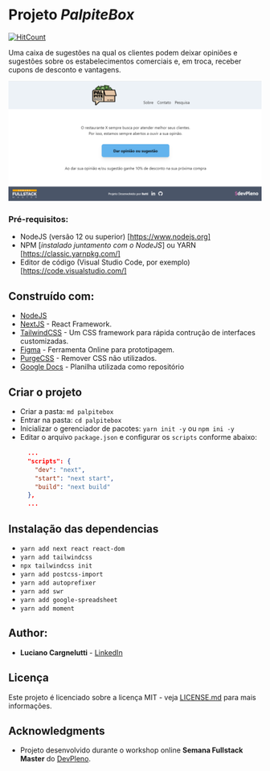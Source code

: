 # Projeto *PalpiteBox*

[![HitCount](http://hits.dwyl.com/llutti/llutti/palpitebox.svg)](http://hits.dwyl.com/llutti/llutti/palpitebox)

Uma caixa de sugestões na qual os clientes podem deixar opiniões e sugestões sobre os estabelecimentos comerciais e, em troca, receber cupons de desconto e vantagens.

![Print da tela do aplicativo](https://github.com/llutti/palpitebox/blob/master/screens/Print-tela-principal.png)

### Pré-requisitos:
- NodeJS (versão 12 ou superior) [https://www.nodejs.org]
- NPM [*instalado juntamento com o NodeJS*] ou YARN [https://classic.yarnpkg.com/]
- Editor de código (Visual Studio Code, por exemplo) [https://code.visualstudio.com/]

## Construído com:
* [NodeJS](https://www.nodejs.org)
* [NextJS](https://nextjs.org/) - React Framework.
* [TailwindCSS](https://tailwindcss.com/) - Um CSS framework para rápida contrução de interfaces customizadas.
* [Figma](https://figma.com/) - Ferramenta Online para prototipagem.
* [PurgeCSS](https://purgecss.com/) - Remover CSS não utilizados.
* [Google Docs](https://g.co/kgs/MVHtjb) - Planilha utilizada como repositório

## Criar o projeto
- Criar a pasta: `md palpitebox`
- Entrar na pasta: `cd palpitebox`
- Inicializar o gerenciador de pacotes: `yarn init -y` ou `npm ini -y`
- Editar o arquivo `package.json` e configurar os `scripts` conforme abaixo:
  ``` json
    ...
    "scripts": {
      "dev": "next",
      "start": "next start",
      "build": "next build"
    },
    ...
  ```

## Instalação das dependencias
- `yarn add next react react-dom`
- `yarn add tailwindcss`
- `npx tailwindcss init`
- `yarn add postcss-import`
- `yarn add autoprefixer`
- `yarn add swr`
- `yarn add google-spreadsheet`
- `yarn add moment`

## Author:

* **Luciano Cargnelutti** - [LinkedIn](https://www.linkedin.com/in/llutti/)



## Licença

Este projeto é licenciado sobre a licença MIT - veja [LICENSE.md](LICENSE.md) para mais informações.

## Acknowledgments

* Projeto desenvolvido durante o workshop online **Semana Fullstack Master** do [DevPleno](https://devpleno.com).
